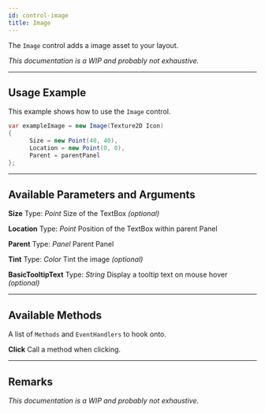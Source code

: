 ```yaml
---
id: control-image
title: Image
---
```


The `Image` control adds a image asset to your layout.

*This documentation is a WIP and probably not exhaustive.*

---

## Usage Example

This example shows how to use the `Image` control.

```cs
var exampleImage = new Image(Texture2D Icon)
{
      Size = new Point(40, 40),
      Location = new Point(0, 0),
      Parent = parentPanel
};
```

---

## Available Parameters and Arguments

**Size**
Type: *Point*
Size of the TextBox *(optional)*

**Location**
Type: *Point*
Position of the TextBox within parent Panel

**Parent**
Type: *Panel*
Parent Panel

**Tint**
Type: *Color*
Tint the image *(optional)*

**BasicTooltipText**
Type: *String*
Display a tooltip text on mouse hover *(optional)*

---

## Available Methods

A list of `Methods` and `EventHandlers` to hook onto.

**Click**
Call a method when clicking.

---

## Remarks

*This documentation is a WIP and probably not exhaustive.*

